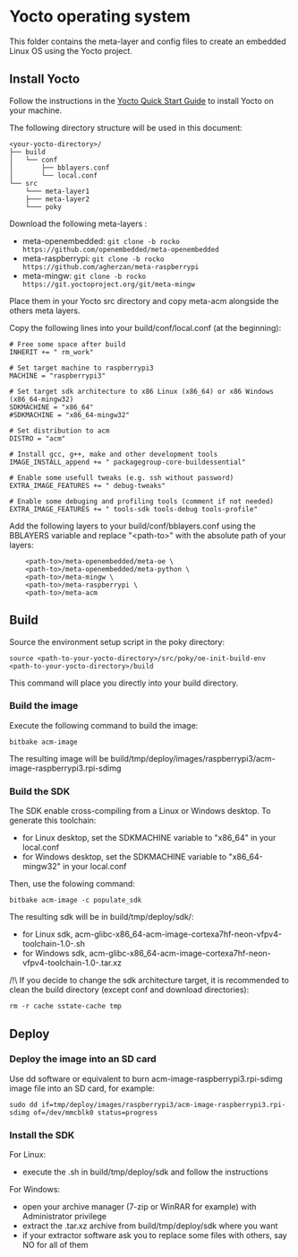 # Yocto operating system

This folder contains the meta-layer and config files to create an embedded Linux OS using the Yocto project.

## Install Yocto

Follow the instructions in the [Yocto Quick Start Guide](http://www.yoctoproject.org/docs/2.4/yocto-project-qs/yocto-project-qs.html) to install Yocto on your machine.

The following directory structure will be used in this document:
```
<your-yocto-directory>/
├── build
│   └── conf
│       ├── bblayers.conf
│       └── local.conf
└── src
    └─── meta-layer1
	├─── meta-layer2
	└─── poky
```

Download the following meta-layers :
  - meta-openembedded: 	```git clone -b rocko https://github.com/openembedded/meta-openembedded```
  - meta-raspberrypi: 	```git clone -b rocko https://github.com/agherzan/meta-raspberrypi```
  - meta-mingw: 		```git clone -b rocko https://git.yoctoproject.org/git/meta-mingw```

Place them in your Yocto src directory and copy meta-acm alongside the others meta layers.

Copy the following lines into your build/conf/local.conf (at the beginning):

```
# Free some space after build
INHERIT += " rm_work"

# Set target machine to raspberrypi3
MACHINE = "raspberrypi3"

# Set target sdk architecture to x86 Linux (x86_64) or x86 Windows (x86_64-mingw32)
SDKMACHINE = "x86_64"
#SDKMACHINE = "x86_64-mingw32"

# Set distribution to acm
DISTRO = "acm"

# Install gcc, g++, make and other development tools
IMAGE_INSTALL_append += " packagegroup-core-buildessential"

# Enable some usefull tweaks (e.g. ssh without password)
EXTRA_IMAGE_FEATURES += " debug-tweaks"

# Enable some debuging and profiling tools (comment if not needed)
EXTRA_IMAGE_FEATURES += " tools-sdk tools-debug tools-profile"
```

Add the following layers to your build/conf/bblayers.conf using the BBLAYERS variable and replace "\<path-to\>" with the absolute path of your layers:
```
    <path-to>/meta-openembedded/meta-oe \
    <path-to>/meta-openembedded/meta-python \
    <path-to>/meta-mingw \
    <path-to>/meta-raspberrypi \
    <path-to>/meta-acm 
```

## Build

Source the environment setup script in the poky directory:
```
source <path-to-your-yocto-directory>/src/poky/oe-init-build-env <path-to-your-yocto-directory>/build
```
This command will place you directly into your build directory.

### Build the image

Execute the following command to build the image:
```
bitbake acm-image
```
The resulting image will be build/tmp/deploy/images/raspberrypi3/acm-image-raspberrypi3.rpi-sdimg

### Build the SDK

The SDK enable cross-compiling from a Linux or Windows desktop. To generate this toolchain:
  - for Linux desktop, set the SDKMACHINE variable to "x86_64" in your local.conf
  - for Windows desktop, set the SDKMACHINE variable to "x86_64-mingw32" in your local.conf

Then, use the folowing command:
```
bitbake acm-image -c populate_sdk
```
The resulting sdk will be in build/tmp/deploy/sdk/:
  - for Linux sdk, acm-glibc-x86_64-acm-image-cortexa7hf-neon-vfpv4-toolchain-1.0-<date>.sh
  - for Windows sdk, acm-glibc-x86_64-acm-image-cortexa7hf-neon-vfpv4-toolchain-1.0-<date>.tar.xz
  
/!\ If you decide to change the sdk architecture target, it is recommended to clean the build directory (except conf and download directories):
```
rm -r cache sstate-cache tmp
```

## Deploy

### Deploy the image into an SD card

Use dd software or equivalent to burn acm-image-raspberrypi3.rpi-sdimg image file into an SD card, for example:
```
sudo dd if=tmp/deploy/images/raspberrypi3/acm-image-raspberrypi3.rpi-sdimg of=/dev/mmcblk0 status=progress
```

### Install the SDK

For Linux:
  - execute the .sh in build/tmp/deploy/sdk and follow the instructions

For Windows:
  - open your archive manager (7-zip or WinRAR for example) with Administrator privilege
  - extract the .tar.xz archive from build/tmp/deploy/sdk where you want
  - if your extractor software ask you to replace some files with others, say NO for all of them

